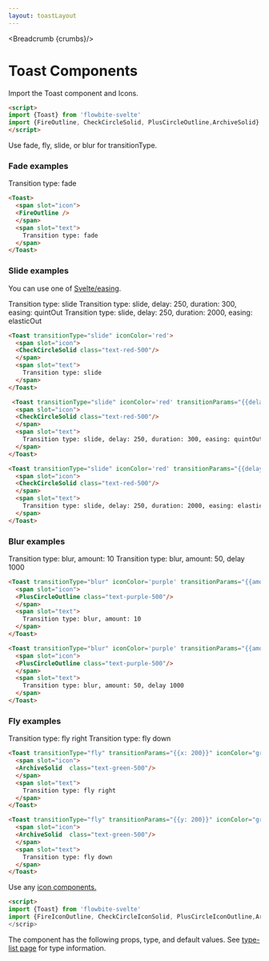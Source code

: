 ```yaml
---
layout: toastLayout
---
```


<script>
  import Htwo from '../utils/Htwo.svelte'
import ExampleDiv from '../utils/ExampleDiv.svelte'
import { Toast, Table, TableDefaultRow, Breadcrumb } from '$lib/index'
import { quintOut, elasticOut } from 'svelte/easing';
import {FireOutline, CheckCircleSolid, PlusCircleOutline,ArchiveSolid} from 'svelte-heros'
import componentProps from '../props/Toast.json'
  // Props table
  let items = componentProps.props
	let propHeader = ['Name', 'Type', 'Default']
	
	let divClass='w-full relative overflow-x-auto shadow-md sm:rounded-lg py-4'
let theadClass ='text-xs text-gray-700 uppercase bg-gray-50 dark:bg-gray-700 dark:text-white'

  let crumbs = [
    {
      label:'Home',
      href:'/'
    },
    {
      label:'Toasts',
      href:'/toasts/'
    }
  ]
</script>

<Breadcrumb {crumbs}/>


<h1 class="text-3xl w-full dark:text-white py-8">Toast Components</h1>

<p>Import the Toast component and Icons.</p>

```html
<script>
import {Toast} from 'flowbite-svelte'
import {FireOutline, CheckCircleSolid, PlusCircleOutline,ArchiveSolid} from 'svelte-heros'
</script>
```

<Htwo label="Examples" />

<p>Use fade, fly, slide, or blur for transitionType.</p>

<h3>Fade examples</h3>

<ExampleDiv>
  <Toast>
    <span slot="icon">
    <FireOutline />
    </span>
    <span slot="text">
      Transition type: fade
    </span>
  </Toast>
</ExampleDiv>

```html
<Toast>
  <span slot="icon">
  <FireOutline />
  </span>
  <span slot="text">
    Transition type: fade
  </span>
</Toast>
```

<h3>Slide examples</h3>

<p>You can use one of <a href="https://svelte.dev/docs#run-time-svelte-easing" target="_blank" >Svelte/easing</a>.</p>

<ExampleDiv>
   <Toast transitionType="slide" iconColor='red'>
    <span slot="icon">
    <CheckCircleSolid class="text-red-500"/>
    </span>
    <span slot="text">
      Transition type: slide
    </span>
  </Toast>
</ExampleDiv>

<ExampleDiv>
   <Toast transitionType="slide" iconColor='red' transitionParams="{{delay: 250, duration: 300, easing: quintOut}}">
    <span slot="icon">
    <CheckCircleSolid class="text-red-500"/>
    </span>
    <span slot="text">
      Transition type: slide, delay: 250, duration: 300, easing: quintOut
    </span>
  </Toast>
</ExampleDiv>

<ExampleDiv>
   <Toast transitionType="slide" iconColor='red' transitionParams="{{delay: 250, duration: 2000, easing: elasticOut}}">
    <span slot="icon">
    <CheckCircleSolid class="text-red-500"/>
    </span>
    <span slot="text">
      Transition type: slide, delay: 250, duration: 2000, easing: elasticOut
    </span>
  </Toast>
</ExampleDiv>

```html
<Toast transitionType="slide" iconColor='red'>
  <span slot="icon">
  <CheckCircleSolid class="text-red-500"/>
  </span>
  <span slot="text">
    Transition type: slide
  </span>
</Toast>

 <Toast transitionType="slide" iconColor='red' transitionParams="{{delay: 250, duration: 300, easing: quintOut}}">
  <span slot="icon">
  <CheckCircleSolid class="text-red-500"/>
  </span>
  <span slot="text">
    Transition type: slide, delay: 250, duration: 300, easing: quintOut
  </span>
</Toast>

<Toast transitionType="slide" iconColor='red' transitionParams="{{delay: 250, duration: 2000, easing: elasticOut}}">
  <span slot="icon">
  <CheckCircleSolid class="text-red-500"/>
  </span>
  <span slot="text">
    Transition type: slide, delay: 250, duration: 2000, easing: elasticOut
  </span>
</Toast>
```

<h3>Blur examples</h3>

<ExampleDiv>
  <Toast transitionType="blur" iconColor='purple' transitionParams="{{amount: 10}}">
    <span slot="icon">
    <PlusCircleOutline class="text-purple-500"/>
    </span>
    <span slot="text">
      Transition type: blur, amount: 10
    </span>
  </Toast>
</ExampleDiv>

<ExampleDiv>
  <Toast transitionType="blur" iconColor='purple' transitionParams="{{amount: 50, delay: 1000}}">
    <span slot="icon">
    <PlusCircleOutline class="text-purple-500"/>
    </span>
    <span slot="text">
      Transition type: blur, amount: 50, delay 1000
    </span>
  </Toast>
</ExampleDiv>

```html
<Toast transitionType="blur" iconColor='purple' transitionParams="{{amount: 10}}">
  <span slot="icon">
  <PlusCircleOutline class="text-purple-500"/>
  </span>
  <span slot="text">
    Transition type: blur, amount: 10
  </span>
</Toast>

<Toast transitionType="blur" iconColor='purple' transitionParams="{{amount: 50, delay: 1000}}">
  <span slot="icon">
  <PlusCircleOutline class="text-purple-500"/>
  </span>
  <span slot="text">
    Transition type: blur, amount: 50, delay 1000
  </span>
</Toast>
```

<h3>Fly examples</h3>

<ExampleDiv>
  <Toast transitionType="fly" transitionParams="{{x: 200}}" iconColor="green">
    <span slot="icon">
    <ArchiveSolid  class="text-green-500"/>
    </span>
    <span slot="text">
      Transition type: fly right
    </span>
  </Toast>
</ExampleDiv>

<ExampleDiv>
  <Toast transitionType="fly" transitionParams="{{y: 200}}" iconColor="green">
    <span slot="icon">
    <ArchiveSolid  class="text-green-500"/>
    </span>
    <span slot="text">
      Transition type: fly down
    </span>
  </Toast>
</ExampleDiv>

```html
<Toast transitionType="fly" transitionParams="{{x: 200}}" iconColor="green">
  <span slot="icon">
  <ArchiveSolid  class="text-green-500"/>
  </span>
  <span slot="text">
    Transition type: fly right
  </span>
</Toast>

<Toast transitionType="fly" transitionParams="{{y: 200}}" iconColor="green">
  <span slot="icon">
  <ArchiveSolid  class="text-green-500"/>
  </span>
  <span slot="text">
    Transition type: fly down
  </span>
</Toast>
```

<Htwo label="Icons" />

<p>Use any <a href="/icons">icon components.</a></p>

```html
<script>
import {Toast} from 'flowbite-svelte'
import {FireIconOutline, CheckCircleIconSolid, PlusCircleIconOutline,ArchiveIconSolid} from 'svelte-heros'
</scrip>
```

<Htwo label="Props" />

<p>The component has the following props, type, and default values. See <a href="/type-list">type-list page</a> for type information.</p>

<Table header={propHeader} {divClass} {theadClass}>
  <TableDefaultRow {items} rowState='hover' />
</Table>